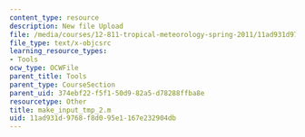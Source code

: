 ```yaml
---
content_type: resource
description: New file Upload
file: /media/courses/12-811-tropical-meteorology-spring-2011/11ad931d9768f8d095e1167e232904db_make_input_tmp_2.m
file_type: text/x-objcsrc
learning_resource_types:
- Tools
ocw_type: OCWFile
parent_title: Tools
parent_type: CourseSection
parent_uid: 374ebf22-f5f1-50d9-82a5-d78288ffba8e
resourcetype: Other
title: make_input_tmp_2.m
uid: 11ad931d-9768-f8d0-95e1-167e232904db
---
```

